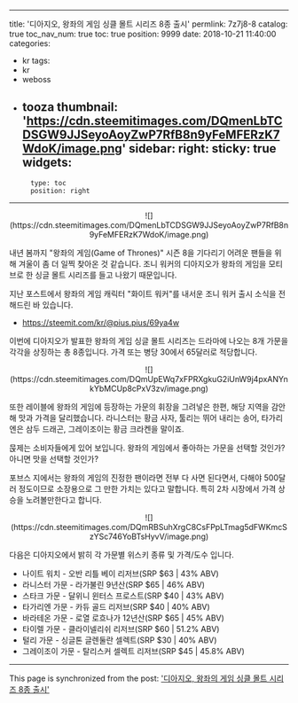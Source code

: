 
---
title: '디아지오, 왕좌의 게임 싱클 몰트 시리즈 8종 출시'
permlink: 7z7j8-8
catalog: true
toc_nav_num: true
toc: true
position: 9999
date: 2018-10-21 11:40:00
categories:
- kr
tags:
- kr
- weboss
- tooza
thumbnail: 'https://cdn.steemitimages.com/DQmenLbTCDSGW9JJSeyoAoyZwP7RfB8n9yFeMFERzK7WdoK/image.png'
sidebar:
    right:
        sticky: true
widgets:
    -
        type: toc
        position: right
---


<center>
![](https://cdn.steemitimages.com/DQmenLbTCDSGW9JJSeyoAoyZwP7RfB8n9yFeMFERzK7WdoK/image.png)
</center>

내년 봄까지 "왕좌의 게임(Game of Thrones)" 시즌 8을 기다리기 어려운 팬들을 위해 겨울이 좀 더 일찍 찾아온 것 같습니다. 조니 워커의 디아지오가 왕좌의 게임을 모티브로 한 싱글 몰트 시리즈를 들고 나왔기 때문입니다.

지난 포스트에서 왕좌의 게임 캐릭터 "화이트 워커"를 내서운 조니 워커 출시 소식을 전해드린 바 있습니다.

- https://steemit.com/kr/@pius.pius/69ya4w

이번에 디아지오가 발표한 왕좌의 게임 싱글 몰트 시리즈는 드라마에 나오는 8개 가문을 각각을 상징하는 총 8종입니다. 가격 또는 병당 30에서 65달러로 적당합니다. 

<center>
![](https://cdn.steemitimages.com/DQmUpEWq7xFPRXgkuG2iUnW9j4pxANYnkYbMCUp8cPxV3zv/image.png)
</center>

또한 레이블에 왕좌의 게임에 등장하는 가문의 휘장을 그려넣은 한편, 해당 지역을 감안해 맛과 가격을 달리했습니다. 라니스터는 황금 사자, 툴리는 뛰어 내리는 송어, 타가리엔은 삼두 드래곤, 그레이조이는 황금 크라켄을 말이죠.

묹제는 소비자들에게 있어 보입니다. 왕좌의 게임에서 좋아하는 가문을 선택할 것인가? 아니면 맛을 선택할 것인가?

포브스 지에서는 왕좌의 게임의 진정한 팬이라면 전부 다 사면 된다면서, 다해야 500달러 정도이므로 소장용으로 그 만한 가치는 있다고 말합니다. 특히 2차 시장에서 가격 상승을 노려볼만한다고 합니다. 

<center>
![](https://cdn.steemitimages.com/DQmRBSuhXrgC8CsFPpLTmag5dFWKmcSzYSc746YoBTsHyvV/image.png)
</center>

다음은 디아지오에서 밝히 각 가문별 위스키 종류 및 가격/도수 입니다.

- 나이트 워치 - 오반 리틀 베이 리저브(SRP $63 | 43% ABV)
- 라니스터 가문 - 라가불린 9년산(SRP $65 | 46% ABV)
- 스타크 가문 - 달위니 윈터스 프로스트(SRP $40 | 43% ABV)
- 타가리엔 가문 - 카듀 골드 리저브(SRP $40 | 40% ABV)
- 바라테온 가문 - 로열 로흐나가 12년산(SRP $65 | 45% ABV)
- 타이렐 가문 - 클라이넬리쉬 리저브(SRP $60 | 51.2% ABV)
- 털리 가문 - 싱글톤 글렌둘란 셀렉트(SRP $30 | 40% ABV)
- 그레이조이 가문 - 탈리스커 셀렉트 리저브(SRP $45 | 45.8% ABV)

- - -

This page is synchronized from the post: ['디아지오, 왕좌의 게임 싱클 몰트 시리즈 8종 출시'](https://steemit.com/@pius.pius/7z7j8-8)
